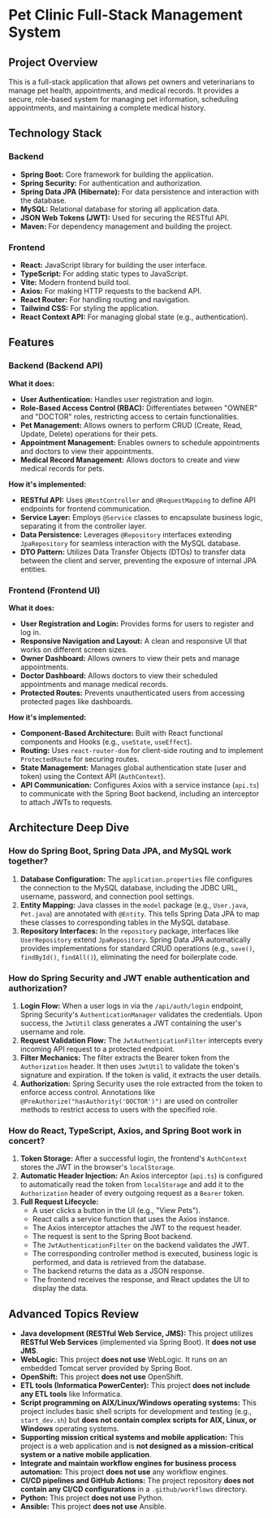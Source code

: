 # Pet Clinic Full-Stack Management System

## Project Overview

This is a full-stack application that allows pet owners and veterinarians to manage pet health, appointments, and medical records. It provides a secure, role-based system for managing pet information, scheduling appointments, and maintaining a complete medical history.

## Technology Stack

### Backend
- **Spring Boot:** Core framework for building the application.
- **Spring Security:** For authentication and authorization.
- **Spring Data JPA (Hibernate):** For data persistence and interaction with the database.
- **MySQL:** Relational database for storing all application data.
- **JSON Web Tokens (JWT):** Used for securing the RESTful API.
- **Maven:** For dependency management and building the project.

### Frontend
- **React:** JavaScript library for building the user interface.
- **TypeScript:** For adding static types to JavaScript.
- **Vite:** Modern frontend build tool.
- **Axios:** For making HTTP requests to the backend API.
- **React Router:** For handling routing and navigation.
- **Tailwind CSS:** For styling the application.
- **React Context API:** For managing global state (e.g., authentication).

## Features

### Backend (Backend API)

**What it does:**
- **User Authentication:** Handles user registration and login.
- **Role-Based Access Control (RBAC):** Differentiates between "OWNER" and "DOCTOR" roles, restricting access to certain functionalities.
- **Pet Management:** Allows owners to perform CRUD (Create, Read, Update, Delete) operations for their pets.
- **Appointment Management:** Enables owners to schedule appointments and doctors to view their appointments.
- **Medical Record Management:** Allows doctors to create and view medical records for pets.

**How it's implemented:**
- **RESTful API:** Uses `@RestController` and `@RequestMapping` to define API endpoints for frontend communication.
- **Service Layer:** Employs `@Service` classes to encapsulate business logic, separating it from the controller layer.
- **Data Persistence:** Leverages `@Repository` interfaces extending `JpaRepository` for seamless interaction with the MySQL database.
- **DTO Pattern:** Utilizes Data Transfer Objects (DTOs) to transfer data between the client and server, preventing the exposure of internal JPA entities.

### Frontend (Frontend UI)

**What it does:**
- **User Registration and Login:** Provides forms for users to register and log in.
- **Responsive Navigation and Layout:** A clean and responsive UI that works on different screen sizes.
- **Owner Dashboard:** Allows owners to view their pets and manage appointments.
- **Doctor Dashboard:** Allows doctors to view their scheduled appointments and manage medical records.
- **Protected Routes:** Prevents unauthenticated users from accessing protected pages like dashboards.

**How it's implemented:**
- **Component-Based Architecture:** Built with React functional components and Hooks (e.g., `useState`, `useEffect`).
- **Routing:** Uses `react-router-dom` for client-side routing and to implement `ProtectedRoute` for securing routes.
- **State Management:** Manages global authentication state (user and token) using the Context API (`AuthContext`).
- **API Communication:** Configures Axios with a service instance (`api.ts`) to communicate with the Spring Boot backend, including an interceptor to attach JWTs to requests.

## Architecture Deep Dive

### How do Spring Boot, Spring Data JPA, and MySQL work together?

1.  **Database Configuration:** The `application.properties` file configures the connection to the MySQL database, including the JDBC URL, username, password, and connection pool settings.
2.  **Entity Mapping:** Java classes in the `model` package (e.g., `User.java`, `Pet.java`) are annotated with `@Entity`. This tells Spring Data JPA to map these classes to corresponding tables in the MySQL database.
3.  **Repository Interfaces:** In the `repository` package, interfaces like `UserRepository` extend `JpaRepository`. Spring Data JPA automatically provides implementations for standard CRUD operations (e.g., `save()`, `findById()`, `findAll()`), eliminating the need for boilerplate code.

### How do Spring Security and JWT enable authentication and authorization?

1.  **Login Flow:** When a user logs in via the `/api/auth/login` endpoint, Spring Security's `AuthenticationManager` validates the credentials. Upon success, the `JwtUtil` class generates a JWT containing the user's username and role.
2.  **Request Validation Flow:** The `JwtAuthenticationFilter` intercepts every incoming API request to a protected endpoint.
3.  **Filter Mechanics:** The filter extracts the Bearer token from the `Authorization` header. It then uses `JwtUtil` to validate the token's signature and expiration. If the token is valid, it extracts the user details.
4.  **Authorization:** Spring Security uses the role extracted from the token to enforce access control. Annotations like `@PreAuthorize("hasAuthority('DOCTOR')")` are used on controller methods to restrict access to users with the specified role.

### How do React, TypeScript, Axios, and Spring Boot work in concert?

1.  **Token Storage:** After a successful login, the frontend's `AuthContext` stores the JWT in the browser's `localStorage`.
2.  **Automatic Header Injection:** An Axios interceptor (`api.ts`) is configured to automatically read the token from `localStorage` and add it to the `Authorization` header of every outgoing request as a `Bearer` token.
3.  **Full Request Lifecycle:**
    *   A user clicks a button in the UI (e.g., "View Pets").
    *   React calls a service function that uses the Axios instance.
    *   The Axios interceptor attaches the JWT to the request header.
    *   The request is sent to the Spring Boot backend.
    *   The `JwtAuthenticationFilter` on the backend validates the JWT.
    *   The corresponding controller method is executed, business logic is performed, and data is retrieved from the database.
    *   The backend returns the data as a JSON response.
    *   The frontend receives the response, and React updates the UI to display the data.

## Advanced Topics Review

- **Java development (RESTful Web Service, JMS):** This project utilizes **RESTful Web Services** (implemented via Spring Boot). It **does not use JMS**.
- **WebLogic:** This project **does not use** WebLogic. It runs on an embedded Tomcat server provided by Spring Boot.
- **OpenShift:** This project **does not use** OpenShift.
- **ETL tools (Informatica PowerCenter):** This project **does not include any ETL tools** like Informatica.
- **Script programming on AIX/Linux/Windows operating systems:** This project includes basic shell scripts for development and testing (e.g., `start_dev.sh`) but **does not contain complex scripts for AIX, Linux, or Windows** operating systems.
- **Supporting mission critical systems and mobile application:** This project is a web application and is **not designed as a mission-critical system or a native mobile application**.
- **Integrate and maintain workflow engines for business process automation:** This project **does not use** any workflow engines.
- **CI/CD pipelines and GitHub Actions:** The project repository **does not contain any CI/CD configurations** in a `.github/workflows` directory.
- **Python:** This project **does not use** Python.
- **Ansible:** This project **does not use** Ansible.
